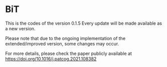 # BiT

This is the codes of the version 0.1.5
Every update will be made available as a new version.

Please note that due to the ongoing implementation of the extended/improved version, some changes may occur.

For more details, please check the paper publicly available at https://doi.org/10.1016/j.patcog.2021.108382
